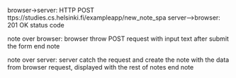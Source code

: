 browser->server: HTTP POST ttps://studies.cs.helsinki.fi/exampleapp/new_note_spa
server-->browser: 201 OK status code

note over browser:
browser throw POST request with
input text after submit the form
end note

note over server:
server catch the request and
create the note with the data from
browser request, displayed with the rest of notes
end note